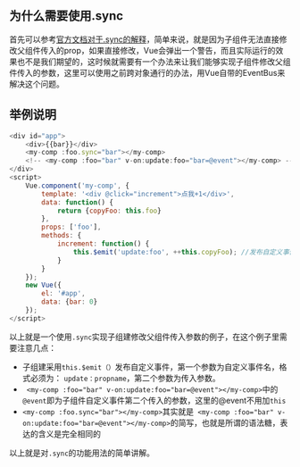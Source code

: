 ## 为什么需要使用.sync

首先可以参考[官方文档对于.sync的解释](https://cn.vuejs.org/v2/guide/components-custom-events.html#sync-修饰符)，简单来说，就是因为子组件无法直接修改父组件传入的prop，如果直接修改，Vue会弹出一个警告，而且实际运行的效果也不是我们期望的，这时候就需要有一个办法来让我们能够实现子组件修改父组件传入的参数，这里可以使用之前跨对象通行的办法，用Vue自带的EventBus来解决这个问题。

## 举例说明

```js
<div id="app">
    <div>{{bar}}</div>
    <my-comp :foo.sync="bar"></my-comp>
    <!-- <my-comp :foo="bar" v-on:update:foo="bar=@event"></my-comp> -->
</div>
<script>
    Vue.component('my-comp', {
        template: '<div @click="increment">点我+1</div>',
        data: function() {
            return {copyFoo: this.foo}
        },
        props: ['foo'],
        methods: {
            increment: function() {
                this.$emit('update:foo', ++this.copyFoo); //发布自定义事件
            }
        }
    });
    new Vue({
        el: '#app',
        data: {bar: 0}
    });
</script>
```

以上就是一个使用`.sync`实现子组建修改父组件传入参数的例子，在这个例子里需要注意几点：

* 子组建采用`this.$emit（）`发布自定义事件，第一个参数为自定义事件名，格式必须为： `update：propname`，第二个参数为传入参数。
* ` <my-comp :foo="bar" v-on:update:foo="bar=@event"></my-comp>`中的`@event`即为子组件自定义事件第二个传入的参数，这里的@event不用加`this`
* `<my-comp :foo.sync="bar"></my-comp>`其实就是` <my-comp :foo="bar" v-on:update:foo="bar=@event"></my-comp>`的简写，也就是所谓的语法糖，表达的含义是完全相同的

以上就是对`.sync`的功能用法的简单讲解。